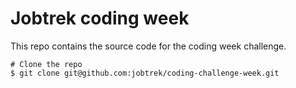 # Jobtrek coding week

This repo contains the source code for the coding week challenge.

```
# Clone the repo
$ git clone git@github.com:jobtrek/coding-challenge-week.git
```
